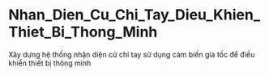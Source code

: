 # Nhan_Dien_Cu_Chi_Tay_Dieu_Khien_Thiet_Bi_Thong_Minh
Xây dựng hệ thống nhận diện cử chỉ tay sử dụng cảm biến gia tốc để điều khiển thiết bị thông minh
